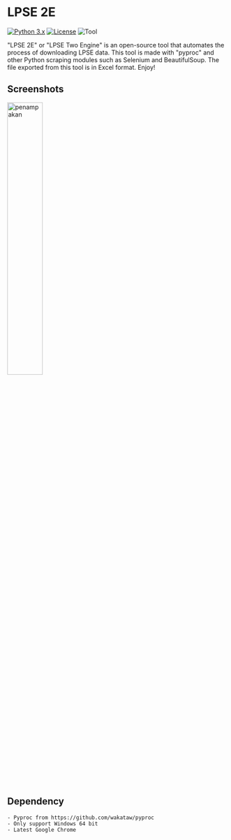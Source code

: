 # LPSE 2E

[![Python 3.x](https://img.shields.io/badge/python-3.x-yellow.svg)](https://www.python.org/)
[![License](https://img.shields.io/badge/license-MIT-red.svg)](https://raw.githubusercontent.com/seimpairiyun/LPSE-E2/master/LICENSE) 
![Tool](https://img.shields.io/badge/tools-scrapping|web%20automation-blue)

"LPSE 2E" or "LPSE Two Engine" is an open-source tool that automates the process of downloading LPSE data. This tool is made with "pyproc" and other Python scraping modules such as Selenium and BeautifulSoup. The file exported from this tool is in Excel format. Enjoy!

## Screenshots
<img src="https://i.ibb.co/rFgdqDh/LPSE-2E.png" width="40%"  alt="penampakan">

## Dependency
```
- Pyproc from https://github.com/wakataw/pyproc
- Only support Windows 64 bit
- Latest Google Chrome 
```
